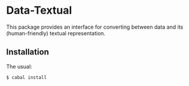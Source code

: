 Data-Textual
============
This package provides an interface for converting between data and its
(human-friendly) textual representation.

Installation
------------
The usual:

	$ cabal install

